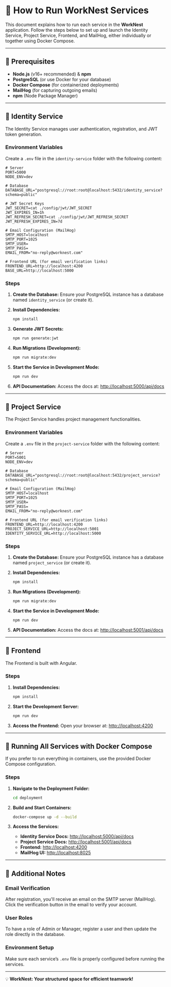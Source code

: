 # 🚀 How to Run WorkNest Services

This document explains how to run each service in the **WorkNest** application. Follow the steps below to set up and launch the Identity Service, Project Service, Frontend, and MailHog, either individually or together using Docker Compose.

---

## 🐘 Prerequisites

- **Node.js** (v16+ recommended) & **npm**
- **PostgreSQL** (or use Docker for your database)
- **Docker Compose** (for containerized deployments)
- **MailHog** (for capturing outgoing emails)
- **npm** (Node Package Manager)

---

## 🔐 Identity Service

The Identity Service manages user authentication, registration, and JWT token generation.

### Environment Variables

Create a `.env` file in the `identity-service` folder with the following content:

```env
# Server
PORT=5000
NODE_ENV=dev

# Database
DATABASE_URL="postgresql://root:root@localhost:5432/identity_service?schema=public"

# JWT Secret Keys
JWT_SECRET=cat ./config/jwt/JWT_SECRET
JWT_EXPIRES_IN=1h
JWT_REFRESH_SECRET=cat ./config/jwt/JWT_REFRESH_SECRET
JWT_REFRESH_EXPIRES_IN=7d

# Email Configuration (MailHog)
SMTP_HOST=localhost
SMTP_PORT=1025
SMTP_USER=
SMTP_PASS=
EMAIL_FROM="no-reply@worknest.com"

# Frontend URL (for email verification links)
FRONTEND_URL=http://localhost:4200
BASE_URL=http://localhost:5000
```

### Steps

1. **Create the Database:**
   Ensure your PostgreSQL instance has a database named `identity_service` (or create it).

2. **Install Dependencies:**
   ```bash
   npm install
   ```

3. **Generate JWT Secrets:**
   ```bash
   npm run generate:jwt
   ```

4. **Run Migrations (Development):**
   ```bash
   npm run migrate:dev
   ```

5. **Start the Service in Development Mode:**
   ```bash
   npm run dev
   ```

6. **API Documentation:**
   Access the docs at: [http://localhost:5000/api/docs](http://localhost:5000/api/docs)

---

## 📁 Project Service

The Project Service handles project management functionalities.

### Environment Variables

Create a `.env` file in the `project-service` folder with the following content:

```env
# Server
PORT=5001
NODE_ENV=dev

# Database
DATABASE_URL="postgresql://root:root@localhost:5432/project_service?schema=public"

# Email Configuration (MailHog)
SMTP_HOST=localhost
SMTP_PORT=1025
SMTP_USER=
SMTP_PASS=
EMAIL_FROM="no-reply@worknest.com"

# Frontend URL (for email verification links)
FRONTEND_URL=http://localhost:4200
PROJECT_SERVICE_URL=http://localhost:5001
IDENTITY_SERVICE_URL=http://localhost:5000
```

### Steps

1. **Create the Database:**
   Ensure your PostgreSQL instance has a database named `project_service` (or create it).

2. **Install Dependencies:**
   ```bash
   npm install
   ```

3. **Run Migrations (Development):**
   ```bash
   npm run migrate:dev
   ```

4. **Start the Service in Development Mode:**
   ```bash
   npm run dev
   ```

5. **API Documentation:**
   Access the docs at: [http://localhost:5001/api/docs](http://localhost:5001/api/docs)

---

## 🎨 Frontend

The Frontend is built with Angular.

### Steps

1. **Install Dependencies:**
   ```bash
   npm install
   ```

2. **Start the Development Server:**
   ```bash
   npm run dev
   ```

3. **Access the Frontend:**
   Open your browser at: [http://localhost:4200](http://localhost:4200)

---

## 🐳 Running All Services with Docker Compose

If you prefer to run everything in containers, use the provided Docker Compose configuration.

### Steps

1. **Navigate to the Deployment Folder:**
   ```bash
   cd deployment
   ```

2. **Build and Start Containers:**
   ```bash
   docker-compose up -d --build
   ```

3. **Access the Services:**
   - **Identity Service Docs:** [http://localhost:5000/api/docs](http://localhost:5000/api/docs)
   - **Project Service Docs:** [http://localhost:5001/api/docs](http://localhost:5001/api/docs)
   - **Frontend:** [http://localhost:4200](http://localhost:4200)
   - **MailHog UI:** [http://localhost:8025](http://localhost:8025)

---

## 🔔 Additional Notes

### Email Verification
After registration, you'll receive an email on the SMTP server (MailHog). Click the verification button in the email to verify your account.

### User Roles
To have a role of Admin or Manager, register a user and then update the role directly in the database.

### Environment Setup
Make sure each service’s `.env` file is properly configured before running the services.

---

💡 **WorkNest: Your structured space for efficient teamwork!**